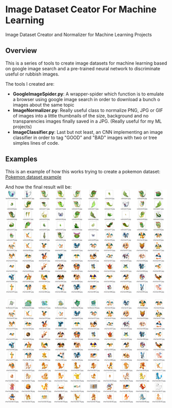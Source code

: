# Image Dataset Ceator For Machine Learning
Image Dataset Creator and Normalizer for Machine Learning Projects

## Overview
This is a series of tools to create image datasets for machine learning based on google image search and a pre-trained neural network to discriminate useful or rubbish images.

The tools I created are:
* **GoogleImageSpider.py**: A wrapper-spider which function is to emulate a browser using google image search in order to download a bunch o images about the same topic
* **ImageNormalizer.py**: Really useful class to normalize PNG, JPG or GIF of images into a little thumbnails of the size, background and no transparencies images finally saved in a JPG. (Really useful for my ML projects)
* **ImageClassifier.py**: Last but not least, an CNN implementing an image classifier in order to tag "GOOD" and "BAD" images with two or tree simples lines of code.

## Examples
This is an example of how this works trying to create a pokemon dataset: [Pokemon dataset example](https://github.com/ianholing/image_dataset_creator_for_ML/blob/master/get_them_all.ipynb)

And how the final result will be:
![FINAL DATASET 1](git_images/final_dataset_demo_1.png)

![FINAL DATASET 2](git_images/final_dataset_demo_2.png)

